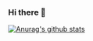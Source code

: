 ### Hi there 👋

[![Anurag's github stats](https://github-readme-stats.vercel.app/api?username=CaojingCode)](https://github.com/anuraghazra/github-readme-stats)
<!--
**CaojingCode/CaojingCode** is a ✨ _special_ ✨ repository because its `README.md` (this file) appears on your GitHub profile.

Here are some ideas to get you started:

- 🔭 I’m currently working on ...
- 🌱 I’m currently learning ...
- 👯 I’m looking to collaborate on ...
- 🤔 I’m looking for help with ...
- 💬 Ask me about ...
- 📫 How to reach me: ...
- 😄 Pronouns: ...
- ⚡ Fun fact: ...
-->
